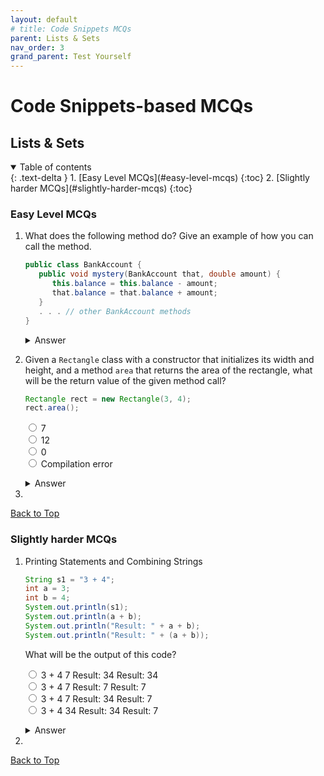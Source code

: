```yaml
---
layout: default
# title: Code Snippets MCQs
parent: Lists & Sets
nav_order: 3
grand_parent: Test Yourself
---
```


# Code Snippets-based MCQs
## Lists & Sets

<details open markdown="block">
  <summary>
    Table of contents
  </summary>
  {: .text-delta }
1. [Easy Level MCQs](#easy-level-mcqs)
   {:toc}
2. [Slightly harder MCQs](#slightly-harder-mcqs)
   {:toc}
</details>

### Easy Level MCQs

1. What does the following method do? Give an example of how you can call the method.

   ```java
   public class BankAccount {
      public void mystery(BankAccount that, double amount) {
         this.balance = this.balance - amount; 
         that.balance = that.balance + amount;
      }
      . . . // other BankAccount methods
   }
   ```

   <details markdown="block">
     <summary>Answer</summary>
     `BankAccount account1 = new BankAccount();`  
     `BankAccount account2 = new BankAccount();`  
     `account1.mystery(account2, 2000);`
   </details>

2. Given a `Rectangle` class with a constructor that initializes its width and height, and a method `area` that returns the area of the rectangle, what will be the return value of the given method call?
   ```java
   Rectangle rect = new Rectangle(3, 4);
   rect.area();
   ```
   <form>
     <input type="radio" name="q2" value="a"> 7<br>
     <input type="radio" name="q2" value="b"> 12<br>
     <input type="radio" name="q2" value="c"> 0<br>
     <input type="radio" name="q2" value="d"> Compilation error
   </form>
   <details markdown="block">
     <summary>Answer</summary>
     12
   </details>

3. 
[Back to Top](#top)

### Slightly harder MCQs

1. Printing Statements and Combining Strings
   ```java
   String s1 = "3 + 4";
   int a = 3;
   int b = 4;
   System.out.println(s1);
   System.out.println(a + b);
   System.out.println("Result: " + a + b);
   System.out.println("Result: " + (a + b));
   ```

   What will be the output of this code?
   <form>
     <input type="radio" name="q1" value="a"> 3 + 4 7 Result: 34 Result: 34<br>
     <input type="radio" name="q1" value="b"> 3 + 4 7 Result: 7 Result: 7<br>
     <input type="radio" name="q1" value="c"> 3 + 4 7 Result: 34 Result: 7<br>
     <input type="radio" name="q1" value="d"> 3 + 4 34 Result: 34 Result: 7
   </form>
   <details markdown="block">
     <summary>Answer</summary>
     3 + 4 7 Result: 34 Result: 7
   </details>

2. 

[Back to Top](#top)
